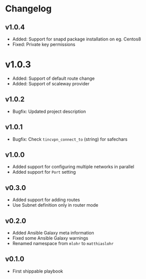 # Changelog

## v1.0.4

* Added: Support for snapd package installation on eg. Centos8
* Fixed: Private key permissions

# v1.0.3

* Added: Support of default route change
* Added: Support of scaleway provider

## v1.0.2

* Bugfix: Updated project description

## v1.0.1

* Bugfix: Check `tincvpn_connect_to` (string) for safechars

## v1.0.0

* Added support for configuring multiple networks in parallel
* Added support for `Port` setting

## v0.3.0

* Added support for adding routes
* Use Subnet definition only in router mode

## v0.2.0

* Added Ansible Galaxy meta information
* Fixed some Ansible Galaxy warnings
* Renamed namespace from `mlohr` to `matthiaslohr`

## v0.1.0

* First shippable playbook
